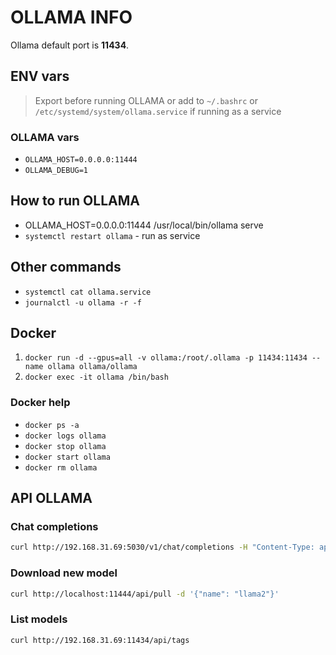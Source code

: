 # OLLAMA INFO

Ollama default port is **11434**.

## ENV vars

> Export before running OLLAMA or add to `~/.bashrc` or `/etc/systemd/system/ollama.service` if running as a service

### OLLAMA vars

* `OLLAMA_HOST=0.0.0.0:11444`
* `OLLAMA_DEBUG=1`

## How to run OLLAMA

* OLLAMA_HOST=0.0.0.0:11444 /usr/local/bin/ollama serve
* `systemctl restart ollama` - run as service

## Other commands

* `systemctl cat ollama.service`
* `journalctl -u ollama -r -f`

## Docker

1. `docker run -d --gpus=all -v ollama:/root/.ollama -p 11434:11434 --name ollama ollama/ollama`
2. `docker exec -it ollama /bin/bash`

### Docker help

* `docker ps -a`
* `docker logs ollama`
* `docker stop ollama`
* `docker start ollama`
* `docker rm ollama`

## API OLLAMA

### Chat completions

```bash
curl http://192.168.31.69:5030/v1/chat/completions -H "Content-Type: application/json" -d '{"model":"llama2","messages":[{"role":"system","content":"You are a helpful assistant."},{"role":"user","content":"Hello!"}]}'
```

### Download new model

```bash
curl http://localhost:11444/api/pull -d '{"name": "llama2"}'
```

### List models

```bash
curl http://192.168.31.69:11434/api/tags
```
